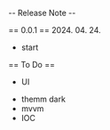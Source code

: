 ﻿-- Release Note --

== 0.0.1 ==
2024. 04. 24.
- start

== To Do ==
*  UI
 - themm dark
 - mvvm
 - IOC